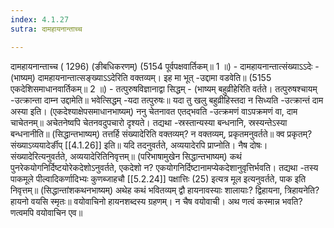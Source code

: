 ```yaml
---
index: 4.1.27
sutra: दामहायनान्ताच्च

---
```

 दामहायनान्ताच्च ( 1296) (ङीबधिकरणम्) (5154 पूर्वपक्षवार्तिकम्॥ 1 ॥) - दामहायनान्तात्संख्याऽऽदेः - (भाष्यम्) दामहायनान्तात्सङ्ख्याऽऽदेरिति वक्तव्यम्। इह मा भूत् -उद्दामा वडवेति॥ (5155 एकदेशिसमाधानवार्तिकम्॥ 2 ॥) - तत्पुरुषविज्ञानाद्वा सिद्धम् - (भाष्यम् बहुव्रीहेरिति वर्तते। तत्पुरुषश्चायम् -उत्क्रान्ता दाम्न उद्दामेति॥ भवेत्सिद्धम् -यदा तत्पुरुषः॥ यदा तु खलु बहुव्रीहिस्तदा न सिध्यति -उत्क्रान्तं दाम अस्या इति। (एकदेश्याक्षेपसमाधानभाष्यम्) ननु चेतनावत एतद्भवति -उत्क्रमणं वाऽपक्रमणं वा, दाम चाचेतनम्॥ अचेतनेष्वपि चेतनवदुपचारो दृश्यते। तद्यथा -स्रस्तान्यस्या बन्धनानि, स्रस्यन्तेऽस्या बन्धनानीति॥ (सिद्धान्तभाष्यम्) तत्तर्हि संख्यादेरिति वक्तव्यम्? न वक्तव्यम्, प्रकृतमनुवर्तते॥ क्व प्रकृतम्? संख्याऽव्ययादेर्ङीप् [[4.1.26]] इति॥ यदि तदनुवर्तते, अव्ययादेरपि प्राप्नोति। नैष दोषः। संख्यादेरित्यनुवर्तते, अव्ययादेरितिनिवृत्तम्॥ (परिभाषामुखेन सिद्धान्तभाष्यम्) कथं पुनरेकयोगनिर्दिष्टयोरेकदेशोऽनुवर्तते, एकदेशो न? एकयोगनिर्दिष्टानामप्येकदेशानुवृत्तिर्भवति। तद्यथा -तस्य पाकमूले पील्वादिकर्णादिभ्यः कुणब्जाहचौ [[5.2.24]] पक्षात्तिः (25) इत्यत्र मूल इत्यनुवर्तते, पाक इति निवृत्तम्॥ (सिद्धान्तांशकथनभाष्यम्) अथेह कथं भवितव्यम् द्वौ हायनावस्याः शालायाः? द्विहायना, त्रिहायनेति? हायनो वयसि स्मृतः॥ वयोवाचिनो हायनशब्दस्य ग्रहणम्। न चैष वयोवाची। अथ णत्वं कस्मान्न भवति? णत्वमपि वयोवाचिन एव॥ 